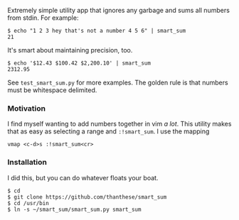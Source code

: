 Extremely simple utility app that ignores any garbage and sums all numbers
from stdin. For example:

    $ echo "1 2 3 hey that's not a number 4 5 6" | smart_sum
    21

It's smart about maintaining precision, too.

    $ echo '$12.43 $100.42 $2,200.10' | smart_sum
    2312.95

See `test_smart_sum.py` for more examples. The golden rule is that numbers
must be whitespace delimited.

### Motivation

I find myself wanting to add numbers together in vim *a lot*. This utility
makes that as easy as selecting a range and `:!smart_sum`. I use the mapping

    vmap <c-d>s :!smart_sum<cr>

### Installation

I did this, but you can do whatever floats your boat.

    $ cd
    $ git clone https://github.com/thanthese/smart_sum
    $ cd /usr/bin
    $ ln -s ~/smart_sum/smart_sum.py smart_sum